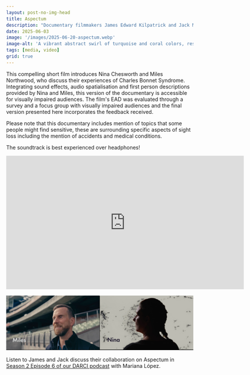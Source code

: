 ```yaml
---
layout: post-no-img-head
title: Aspectum
description: "Documentary filmmakers James Edward Kilpatrick and Jack Morris collaborated with our EAD team to create an accessible version of Aspectum, a documentary exploring Charles Bonnet Syndrome. You can now watch the full film."
date: 2025-06-03
image: '/images/2025-06-20-aspectum.webp'
image-alt: 'A vibrant abstract swirl of turquoise and coral colors, resembling flowing liquid patterns or marbling art, with intricate textures.'
tags: [media, video]
grid: true
---
```


This compelling short film introduces Nina Chesworth and Miles Northwood, who discuss their experiences of Charles Bonnet Syndrome. Integrating sound effects, audio spatialisation and first person descriptions provided by Nina and Miles, this version of the documentary is accessible for visually impaired audiences. The film's EAD was evaluated through a survey and a focus group with visually impaired audiences and the final version presented here incorporates the feedback received. 

Please note that this documentary includes mention of topics that some people might find sensitive, these are surrounding specific aspects of sight loss including the mention of accidents and medical conditions.

The soundtrack is best experienced over headphones!

<div class="post__content">
    <iframe title="vimeo-player" src="https://player.vimeo.com/video/1094359094?h=f2e111cb32" width="640" height="360" frameborder="0"    allowfullscreen></iframe>
    <br></div>
    
![A split image featuring Miles on the left with a stadium backdrop and Nina on the right against a textured, abstract background.](/images/2025-06-20-aspectum-miles-and-nina.webp "Hover text")

Listen to James and Jack discuss their collaboration on Aspectum in [Season 2 Episode 6 of our DARCI podcast](darci-18) with Mariana López.
